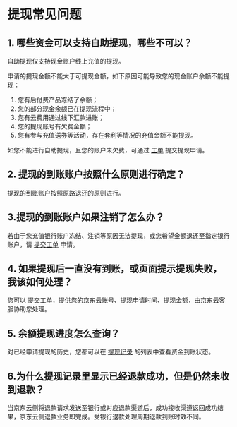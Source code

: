 # 提现常见问题
## 1. 哪些资金可以支持自助提现，哪些不可以？
自助提现仅支持现金账户线上充值的提现。

申请的提现金额不能大于可提现金额，如下原因可能导致您的现金账户余额不能提现：

1) 您有后付费产品冻结了余额；
2) 您的部分现金余额已在提现流程中；
3) 您有云费用通过线下汇款进账；
4) 您的提现账号有欠费金额；
5) 您有参与充值送券等活动，存在套利等情况的充值金额不能提现。

如您不能进行自助提现，且您的账户未欠费，可通过 [工单](https://ticket.jdcloud.com/applyorder/submit) 提交提现申请。

## 2. 提现的到账账户按照什么原则进行确定？
提现的到账账户按照原路退还的原则进行。

## 3.提现的到账账户如果注销了怎么办？
若由于您充值银行账户冻结、注销等原因无法提现，或您希望金额退还至指定银行账户，请 [提交工单](https://ticket.jdcloud.com/applyorder/submit) 申请。

## 4. 如果提现后一直没有到账，或页面提示提现失败，我该如何处理？
您可以 [提交工单](https://ticket.jdcloud.com/applyorder/submit)，提供您的京东云账号、提现申请时间、提现金额，由京东云客服协助您处理。

## 5. 余额提现进度怎么查询？
对已经申请提现的历史，您都可以在 [提现记录](https://uc.jdcloud.com/cost/capital/withdrawal-history) 的列表中查看资金到账状态。

## 6.为什么提现记录里显示已经退款成功，但是仍然未收到退款？
当京东云侧将退款请求发送至银行或对应退款渠道后，成功接收渠道返回成功结果，京东云侧退款业务即完成。受银行退款处理周期退款到账时效不同。
